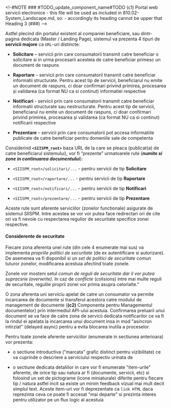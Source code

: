 <!-#NOTE ### #TODO_update_component_name#TODO (c1) Portal web servicii electronice
    - this file will be used as included in 810.02-System_Landscape.md, so:
    - accordingly its heading cannot be upper that Heading 3 (###)
-->


Astfel plecind din portalul existent al companiei beneficiare, sau dintr-pagina dedicata (Master / Landing Page), sistemul va prezenta 4 tipuri de **servicii majore** ca `URL`-uri distincte: <!-- -#NOTE mk-UTF8 (din ANPM matrice complianta 64-67) -->

* **Solicitare** – servicii prin care consumatorii transmit catre beneficiar o solicitare si in urma procesarii acesteia de catre beneficiar primesc un document de raspuns

* **Raportare** – servicii prin care consumatorii transmit catre beneficiar informatii structurate. Pentru acest tip de servicii, beneficiarul nu emite un document de raspuns, ci doar confirmari privind primirea, procesarea și validarea (ca format NU ca si continut) informatiei respective

* **Notificari** - servicii prin care consumatorii transmit catre beneficiar informatii structurate sau nestructurate. Pentru acest tip de servicii, beneficiarul nu emite un document de raspuns, ci doar confirmari privind primirea, procesarea și validarea (ca format NU ca si continut) notificarii respective <!-- -#FIXME aceasta cred ca ar trebui sa fie ANPM --to-- consumator | modelul acest este deja la item anterior "Raportare" -->

* **Prezentare** – servicii prin care consumatorii pot accesa informatiile publicate de catre beneficiar pentru domeniile sale de competenta


Considerind **`<SIISPM_root>`** baza URL de la care se pleaca (publicat(a) de catre beneficiarul sistemului), vor fi “prezente” urmatoarele rute (***numite si zone in continuarea documentului***):

* `<SIISPM_root>/solicitari/...` - pentru servicii de tip **Solicitare**

* `<SIISPM_root>/raportare/...` - pentru servicii de tip **Raportare**

* `<SIISPM_root>/notificari/...` - pentru servicii de tip **Notificari**

* `<SIISPM_root>/prezentare/...` - pentru servicii de tip **Prezentare**

Aceste rute sunt aferente serviciilor (zonelor functionale) asigurate de sistemul SIISPM. Intre acestea se vor vor putea face redirectari ori de cite ori va fi nevoie cu respectarea regulior de securitate specifice zonei respective.




#### Considerente de securitate

Fiecare zona aferenta unei rute (din cele 4 enumerate mai sus) va implementa *propriile politici de securitate* (de ex autentificare si autorizare). De asemenea va fi disponibil si un *set de politici de securitate comun* tuturor zonelor, modificarea acestuia afectind toate zonele.

Zonele vor mosteni setul *comun de reguli de securitate dar il vor putea supracsrie (overwrite)*. In caz de *conflicte* (colisions) intre mai multe reguli de securitate, regulile proprii zonei vor prima asupra celorlalte."


O zona aferenta uni serviciu apelat de catre un consumator va permite incarcarea de documente si transferul acestora catre modulul de management de documente (**(c2)** Componenta pentru Managementul documentelor) prin intermediul API-ului acestuia. Confirmarea preluarii unui document se va face de catre zona de servicii dedicata notificarilor ce va fi la rindul ei apelata la incarcarea unui document insa in mod "asincron intirziat" (delayed async) pentru a evita blocarea inutila a proceselor. <!-- -#NOTE din ANPM matrice complianta 68 -->

Pentru toate zonele aferente serviciilor (enumerate in sectiunea anterioara) vor prezenta: <!-- -#NOTE din ANPM matrice complianta 70 -->

* o sectiune introductiva ("marcata" grafic distinct pentru vizibilitate) ce va cuprinde o descriere a serviciului respectiv urmata de

* o sectiune dedicata detaliilor in care vor fi enumerate "item-urile" aferente, de orice tip sau natura ar fi (documente, servicii, etc) si folosind un set de pictograme (icone miniaturale) diferite pentru fiecare tip / natura astfel incit sa existe un minim feedback vizual mai mult decit simplul text. Aceste item-uri vor fi deprezentate ca `link HTML` daca reprezinta ceva ce poate fi accesat "mai departe" si prezinta interes pentru utilizator pe un flux logic al acestuia






